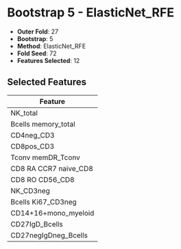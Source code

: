 # Bootstrap 5 - ElasticNet_RFE

- **Outer Fold**: 27
- **Bootstrap**: 5
- **Method**: ElasticNet_RFE
- **Fold Seed**: 72
- **Features Selected**: 12

## Selected Features

| Feature |
|---------|
| NK_total |
| Bcells memory_total |
| CD4neg_CD3 |
| CD8pos_CD3 |
| Tconv memDR_Tconv |
| CD8 RA CCR7 naive_CD8 |
| CD8 RO CD56_CD8 |
| NK_CD3neg |
| Bcells Ki67_CD3neg |
| CD14+16+mono_myeloid |
| CD27IgD_Bcells |
| CD27negIgDneg_Bcells |
